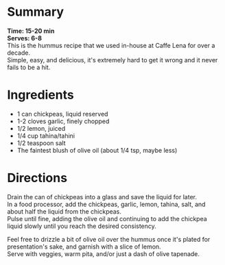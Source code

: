 # Summary
**Time: 15-20 min**  
**Serves: 6-8**  
This is the hummus recipe that we used in-house at Caffe Lena for over a decade.  
Simple, easy, and delicious, it's extremely hard to get it wrong and it never fails to be a hit.

# Ingredients
- 1 can chickpeas, liquid reserved
- 1-2 cloves garlic, finely chopped
- 1/2 lemon, juiced
- 1/4 cup tahina/tahini
- 1/2 teaspoon salt
- The faintest blush of olive oil (about 1/4 tsp, maybe less)

# Directions
Drain the can of chickpeas into a glass and save the liquid for later.  
In a food processor, add the chickpeas, garlic, lemon, tahina, salt, and about half the liquid from the chickpeas.  
Pulse until fine, adding the olive oil and continuing to add the chickpea liquid slowly until you reach the desired consistency.  

Feel free to drizzle a bit of olive oil over the hummus once it's plated for presentation's sake, and garnish with a slice of lemon.  
Serve with veggies, warm pita, and/or just a dash of olive tapenade.  
